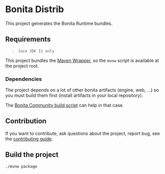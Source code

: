 # Bonita Distrib #

This project generates the Bonita Runtime bundles.

## Requirements

>     Java JDK 11 only

This project bundles the [Maven Wrapper](https://github.com/takari/maven-wrapper), so the `mvnw` script is available at the project root.

### Dependencies

The project depends on a lot of other bonita artifacts (engine, web, ...) so you must build them first (install artifacts in your local repository).

The [Bonita Community build script](https://github.com/Bonitasoft-Community/Build-Bonita) can help in that case.



## Contribution

If you want to contribute, ask questions about the project, report bug, see the [contributing guide](https://github.com/bonitasoft/bonita-developer-resources/blob/master/CONTRIBUTING.MD).



## Build the project ##

`./mvnw package`

